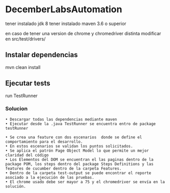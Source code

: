 # DecemberLabsAutomation

tener instalado jdk 8
tener instalado maven 3.6 o superior

en caso de tener una version de chrome y chromedriver distinta modificar en
src/test/drivers/

## Instalar dependencias
mvn clean install

## Ejecutar tests

run TestRunner


### Solucion

    • Descargar todas las dependencias mediante maven 
    • Ejecutar desde la .java TestRunner se encuentra entro de package testRunner 

    • Se crea una feature con dos escenarios  donde se define el comportamiento para el desarrollo.
    • En estos escenarios se validan los puntos solicitados.
    • Se aplica el patrón Page Object Model lo que permite un mejor claridad del código 
    • Los Elementos del DOM se encuentran el las paginas dentro de la package POM, los steps dentro del package Steps Definitions y las features de cucumber dentro de la carpeta Features.
    • Dentro de la carpeta test-output se puede encontrar el reporte asociado a la ejecución de las pruebas.
    • El chrome usado debe ser mayor a 75 y el chromedriver se envía en la solución.
